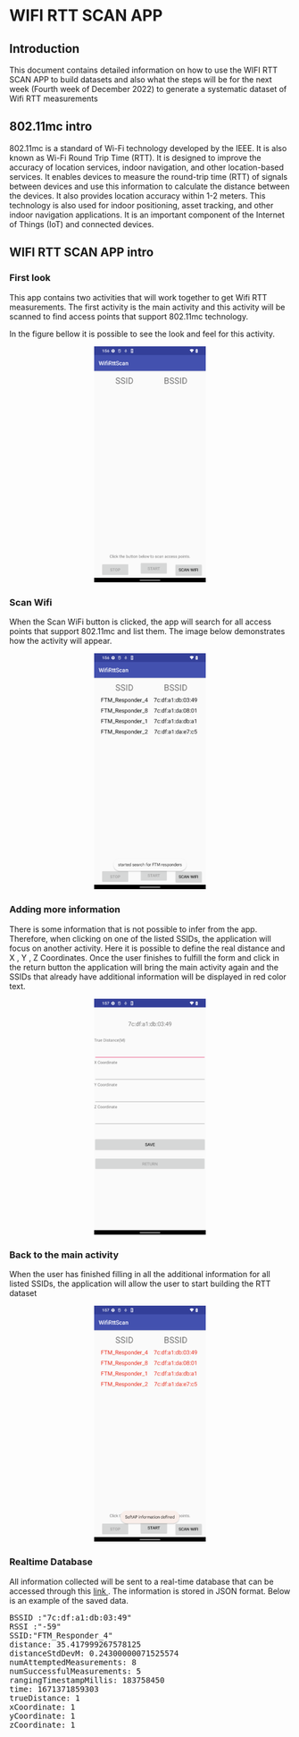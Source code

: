 
<h1>WIFI RTT SCAN APP</h1>
<h2> Introduction </h2>
This document contains detailed information on how to use the WIFI RTT SCAN APP to build datasets and also what the steps will be for the next week (Fourth week of December 2022) to generate a systematic dataset of Wifi RTT measurements

<h2> 802.11mc intro </h2>
802.11mc is a standard of Wi-Fi technology developed by the IEEE. It is also known as Wi-Fi Round Trip Time (RTT). It is designed to improve the accuracy of location services, indoor navigation, and other location-based services. It enables devices to measure the round-trip time (RTT) of signals between devices and use this information to calculate the distance between the devices. It also provides location accuracy within 1-2 meters. This technology is also used for indoor positioning, asset tracking, and other indoor navigation applications. It is an important component of the Internet of Things (IoT) and connected devices.

<h2> WIFI RTT SCAN APP intro </h2>
<h3>
First look
</h3>
This app contains two activities that will work together to get Wifi RTT measurements. The first activity is the main activity and this activity will be scanned to find access points that support 802.11mc technology.

In the figure bellow it is possible to see the look and feel for this activity.
<p align='center'>
<img src='https://raw.githubusercontent.com/zub4t/Wifi_RTT_TCC/master/Screenshot_20221218-135643%5B1%5D.png' width='200'/>
</p>
<h3>
Scan Wifi
</h3>
When the Scan WiFi button is clicked, the app will search for all access points that support 802.11mc and list them. The image below demonstrates how the activity will appear.

<p align='center'>
<img src='https://raw.githubusercontent.com/zub4t/Wifi_RTT_TCC/master/Screenshot_20221218-135652%5B1%5D.png' width='200'/>
</p>
<h3>
Adding more information
</h3>
There is some information that is not possible to infer from the app. Therefore, when clicking on one of the listed SSIDs, the application will focus on another activity. Here it is possible to define the real distance and X , Y , Z Coordinates. Once the user finishes to fulfill the form and click in the return button the application will bring the main activity again and the SSIDs that already have additional information will be displayed in red color text.
<p align='center'>
<img src='https://raw.githubusercontent.com/zub4t/Wifi_RTT_TCC/master/Screenshot_20221218-135703%5B1%5D.png' width='200'/>
</p>
<h3>
Back to the main activity
</h3>
When the user has finished filling in all the additional information for all listed SSIDs, the application will allow the user to start building the RTT dataset
<p align='center'>
<img src='
https://raw.githubusercontent.com/zub4t/Wifi_RTT_TCC/master/Screenshot_20221218-135732%5B1%5D.png' width='200'/>
</p>
<h3>
Realtime Database
</h3>
All information collected will be sent to a real-time database that can be accessed through this <a href='https://console.firebase.google.com/u/0/project/ftm-dataset/database/ftm-dataset-default-rtdb/data'>link </a>. The information is stored in JSON format. Below is an example of the saved data.

<pre>
BSSID :"7c:df:a1:db:03:49"
RSSI :"-59"
SSID:"FTM_Responder_4"
distance: 35.417999267578125
distanceStdDevM: 0.24300000071525574
numAttemptedMeasurements: 8
numSuccessfulMeasurements: 5
rangingTimestampMillis: 183758450
time: 1671371859303
trueDistance: 1
xCoordinate: 1
yCoordinate: 1
zCoordinate: 1
</pre>
